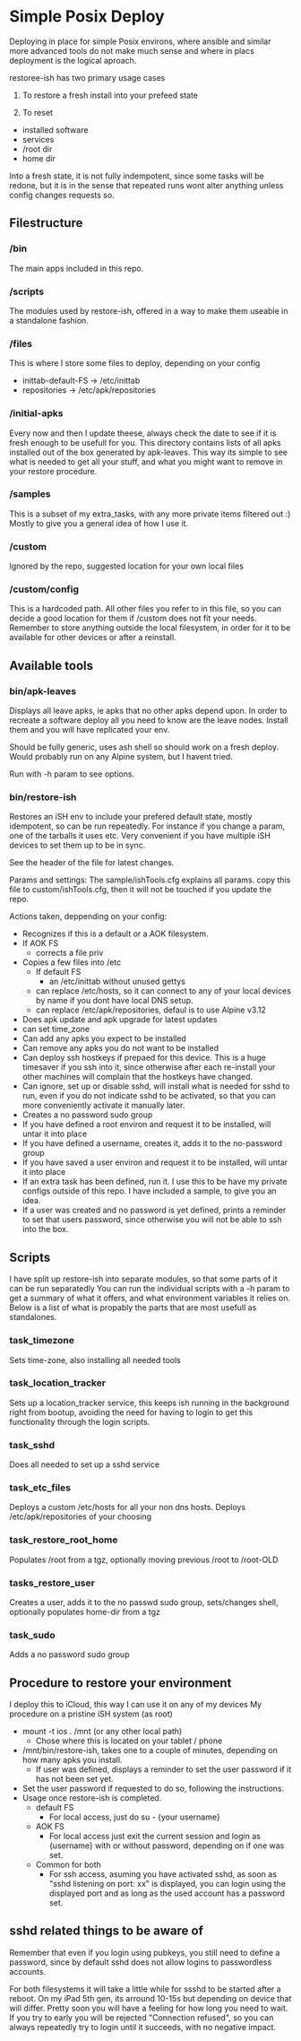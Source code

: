 # Simple Posix Deploy


Deploying in place for simple Posix environs, where ansible and similar more advanced tools do not make much sense
and where in placs deployment is the logical aproach.



restoree-ish has two primary usage cases
1) To restore a fresh install into your prefeed state

2) To reset
  - installed software
  - services
  - /root dir
  - home dir
  
  Into a fresh state, it is not fully indempotent, since some tasks will be redone, but it is in the sense that repeated runs wont alter anything unless config changes requests so.

## Filestructure
### /bin 
The main apps included in this repo.
### /scripts
The modules used by restore-ish, offered in a way to make them useable in a standalone fashion.
### /files
This is where I store some files to deploy, depending on your config
  - inittab-default-FS -> /etc/inittab
  - repositories -> /etc/apk/repositories
### /initial-apks
Every now and then I update theese, always check the date to see if it is fresh enough to be usefull for you.
This directory contains lists of all apks installed out of the box generated by apk-leaves.
This way its simple to see what is needed to get all your stuff, and what you might want to remove in your restore procedure.
### /samples
This is a subset of my extra_tasks, with any more private items filtered out :) Mostly to give you a general idea of how I use it.
### /custom
Ignored by the repo, suggested location for your own local files
### /custom/config
This is a hardcoded path. All other files you refer to in this file, so you can decide a good location for them if /custom does not fit your needs. Remember to store anything outside the local filesystem, in order for it to be available for other devices or after a reinstall.


## Available tools
### bin/apk-leaves
Displays all leave apks, ie apks that no other apks depend upon. In order to recreate a software deploy all you need to know are the leave nodes. Install them and you will have replicated your env.

Should be fully generic, uses ash shell so should work on a fresh deploy.
Would probably run on any Alpine system, but I havent tried.

Run with -h param to see options.

### bin/restore-ish
Restores an iSH env to include your prefered default state, mostly idempotent, so can be run repeatedly. For instance if you change a param, one of the tarballs it uses etc. Very convenient if you have multiple iSH devices to set them up to be in sync.

See the header of the file for latest changes.

Params and settings:
The sample/ishTools.cfg explains all params. copy this file to 
custom/ishTools.cfg, then it will not be touched if you update the repo.

Actions taken, deppending on your config:
- Recognizes if this is a default or a AOK filesystem.
- If AOK FS
  - corrects a file priv
- Copies a few files into /etc
  - If default FS 
    - an /etc/inittab without unused gettys
  - can replace /etc/hosts, so it can connect to any of your local devices by name if you dont have local DNS setup.
  - can replace /etc/apk/repositories, defaul is to use Alpine v3.12  
- Does apk update and apk upgrade for latest updates
- can set time_zone
- Can add any apks you expect to be installed
- Can remove any apks you do not want to be installed
- Can deploy ssh hostkeys if prepaed for this device.
  This is a huge timesaver if you ssh into it, since otherwise after each re-install your other machines will complain that the hostkeys have changed.
- Can ignore, set up or disable sshd, will install what is needed for sshd to run, even if you do not indicate sshd to be activated, so that you can more conveniently activate it manually later.
- Creates a no password sudo group
- If you have defined a root environ and request it to be installed, will untar it into place
- If you have defined a username, creates it, adds it to the no-password group
- If you have saved a user environ and request it to be installed, will untar it into place
- If an extra task has been defined, run it. 
  I use this to be have my private configs outside of this repo. I have included a sample, to give you an idea.
- If a user was created and no password is yet defined, prints a reminder to set that users password, since otherwise you will not be able to ssh into the box.

## Scripts
I have split up restore-ish into separate modules, so that some parts of it can be run separatedly
You can run the individual scripts with a -h param to get a summary of what it offers, and what environment variables it relies on.
Below is a list of what is propably the parts that are most usefull as standalones.

### task_timezone
Sets time-zone, also installing all needed tools
  
### task_location_tracker
Sets up a location_tracker service, this keeps ish running in the background right from bootup, avoiding the need for having to login to get this functionality through the login scripts.

### task_sshd
Does all needed to set up a sshd service

### task_etc_files
Deploys a custom /etc/hosts for all your non dns hosts. Deploys /etc/apk/repositories of your choosing

### task_restore_root_home
Populates /root from a tgz, optionally moving previous /root to /root-OLD

### tasks_restore_user
Creates a user, adds it to the no passwd sudo group, sets/changes shell, optionally populates home-dir from a tgz

### task_sudo
Adds a no password sudo group


## Procedure to restore your environment
I deploy this to iCloud, this way I can use it on any of my devices
My procedure on a pristine iSH system (as root)
- mount -t ios . /mnt (or any other local path)
  - Chose where this is located on your tablet / phone
- /mnt/bin/restore-ish, takes one to a couple of minutes, depending on how many apks you install.
  - If user was defined, displays a reminder to set the user password if it has not been set yet.
- Set the user password if requested to do so, following the instructions.
- Usage once restore-ish is completed.
  - default FS
    - For local access, just do su - {your username}
  - AOK FS
    - For local access just exit the current session and login as {username} with or without password, depending on if one was set.
  - Common for both
    - For ssh access, asuming you have activated sshd, as soon as "sshd listening on port: xx" is displayed, you can login using the displayed port and as long as the used account has a password set.

## sshd related things to be aware of

Remember that even if you login using pubkeys, you still need to define a password, since by default sshd does not allow logins to passwordless accounts.

For both filesystems it will take a little while for ssshd to be started after a reboot. On my iPad 5th gen, its arround 10-15s but depending on device that will differ. Pretty soon you will have a feeling for how long you need to wait. If you try to early you will be rejected "Connection refused", so you can always repeatedly try to login until it succeeds, with no negative impact.
